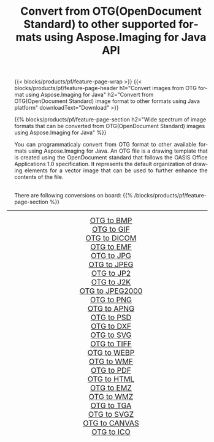 ﻿---
title: Convert from OTG(OpenDocument Standard) to other supported formats using Aspose.Imaging for Java API 
weight: 3920
url: /java/conversion/from/otg/ 
lang: en
langdirlevel: 2
locales: zh-hans,ja,it,ru,de,es,fr,nl,id,lt,pl,pt,vi,tr,ko,zh-hant,ar,hi,th,sv,cs,uk,he
description: Aspose.Imaging API can easily convert from OTG(OpenDocument Standard) to other formats using Java platform
---

{{< blocks/products/pf/feature-page-wrap >}}
{{< blocks/products/pf/feature-page-header h1="Convert images from OTG format using Aspose.Imaging for Java" h2="Convert from OTG(OpenDocument Standard) image format to other formats using Java platform" downloadText="Download" >}}


{{% blocks/products/pf/feature-page-section  h2="Wide spectrum of image formats that can be converted from OTG(OpenDocument Standard) images using Aspose.Imaging for Java" %}}
<p align=justify>You can programmaticaly convert from OTG format to other available formats using 
Aspose.Imaging for Java. An OTG file is a drawing template that is created using the OpenDocument standard that follows the OASIS Office Applications 1.0 specification. It represents the default organization of drawing elements for a vector image that can be used to further enhance the contents of the file.</p>
<br/>
There are following conversions on board:
{{% /blocks/products/pf/feature-page-section %}}
<div class="container-fluid productfamilypage bg-gray">
    <div class="convertypes bg-gray agp-content section">
        <div class="container">
		<hr style="margin-left:-20px;"/>
		<div class="row other-converters" style="gap: 10px;font-size: 19px;text-align:center;">
		    <div class='col-md-2 other-converter remove-lp remove-rp'><a href="/imaging/java/conversion/otg-to-bmp/" style="padding:15px;">OTG to BMP</a></div><div class='col-md-2 other-converter remove-lp remove-rp'><a href="/imaging/java/conversion/otg-to-gif/" style="padding:15px;">OTG to GIF</a></div><div class='col-md-2 other-converter remove-lp remove-rp'><a href="/imaging/java/conversion/otg-to-dicom/" style="padding:15px;">OTG to DICOM</a></div><div class='col-md-2 other-converter remove-lp remove-rp'><a href="/imaging/java/conversion/otg-to-emf/" style="padding:15px;">OTG to EMF</a></div><div class='col-md-2 other-converter remove-lp remove-rp'><a href="/imaging/java/conversion/otg-to-jpg/" style="padding:15px;">OTG to JPG</a></div><div class='col-md-2 other-converter remove-lp remove-rp'><a href="/imaging/java/conversion/otg-to-jpeg/" style="padding:15px;">OTG to JPEG</a></div><div class='col-md-2 other-converter remove-lp remove-rp'><a href="/imaging/java/conversion/otg-to-jp2/" style="padding:15px;">OTG to JP2</a></div><div class='col-md-2 other-converter remove-lp remove-rp'><a href="/imaging/java/conversion/otg-to-j2k/" style="padding:15px;">OTG to J2K</a></div><div class='col-md-2 other-converter remove-lp remove-rp'><a href="/imaging/java/conversion/otg-to-jpeg2000/" style="padding:15px;">OTG to JPEG2000</a></div><div class='col-md-2 other-converter remove-lp remove-rp'><a href="/imaging/java/conversion/otg-to-png/" style="padding:15px;">OTG to PNG</a></div><div class='col-md-2 other-converter remove-lp remove-rp'><a href="/imaging/java/conversion/otg-to-apng/" style="padding:15px;">OTG to APNG</a></div><div class='col-md-2 other-converter remove-lp remove-rp'><a href="/imaging/java/conversion/otg-to-psd/" style="padding:15px;">OTG to PSD</a></div><div class='col-md-2 other-converter remove-lp remove-rp'><a href="/imaging/java/conversion/otg-to-dxf/" style="padding:15px;">OTG to DXF</a></div><div class='col-md-2 other-converter remove-lp remove-rp'><a href="/imaging/java/conversion/otg-to-svg/" style="padding:15px;">OTG to SVG</a></div><div class='col-md-2 other-converter remove-lp remove-rp'><a href="/imaging/java/conversion/otg-to-tiff/" style="padding:15px;">OTG to TIFF</a></div><div class='col-md-2 other-converter remove-lp remove-rp'><a href="/imaging/java/conversion/otg-to-webp/" style="padding:15px;">OTG to WEBP</a></div><div class='col-md-2 other-converter remove-lp remove-rp'><a href="/imaging/java/conversion/otg-to-wmf/" style="padding:15px;">OTG to WMF</a></div><div class='col-md-2 other-converter remove-lp remove-rp'><a href="/imaging/java/conversion/otg-to-pdf/" style="padding:15px;">OTG to PDF</a></div><div class='col-md-2 other-converter remove-lp remove-rp'><a href="/imaging/java/conversion/otg-to-html/" style="padding:15px;">OTG to HTML</a></div><div class='col-md-2 other-converter remove-lp remove-rp'><a href="/imaging/java/conversion/otg-to-emz/" style="padding:15px;">OTG to EMZ</a></div><div class='col-md-2 other-converter remove-lp remove-rp'><a href="/imaging/java/conversion/otg-to-wmz/" style="padding:15px;">OTG to WMZ</a></div><div class='col-md-2 other-converter remove-lp remove-rp'><a href="/imaging/java/conversion/otg-to-tga/" style="padding:15px;">OTG to TGA</a></div><div class='col-md-2 other-converter remove-lp remove-rp'><a href="/imaging/java/conversion/otg-to-svgz/" style="padding:15px;">OTG to SVGZ</a></div><div class='col-md-2 other-converter remove-lp remove-rp'><a href="/imaging/java/conversion/otg-to-canvas/" style="padding:15px;">OTG to CANVAS</a></div><div class='col-md-2 other-converter remove-lp remove-rp'><a href="/imaging/java/conversion/otg-to-ico/" style="padding:15px;">OTG to ICO</a></div>
                </div>
        </div>
    </div>
</div>
<br/>

